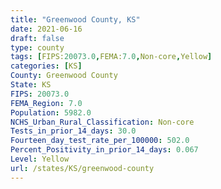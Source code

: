 ```yaml
---
title: "Greenwood County, KS"
date: 2021-06-16
draft: false
type: county
tags: [FIPS:20073.0,FEMA:7.0,Non-core,Yellow]
categories: [KS]
County: Greenwood County
State: KS
FIPS: 20073.0
FEMA_Region: 7.0
Population: 5982.0
NCHS_Urban_Rural_Classification: Non-core
Tests_in_prior_14_days: 30.0
Fourteen_day_test_rate_per_100000: 502.0
Percent_Positivity_in_prior_14_days: 0.067
Level: Yellow
url: /states/KS/greenwood-county
---
```



